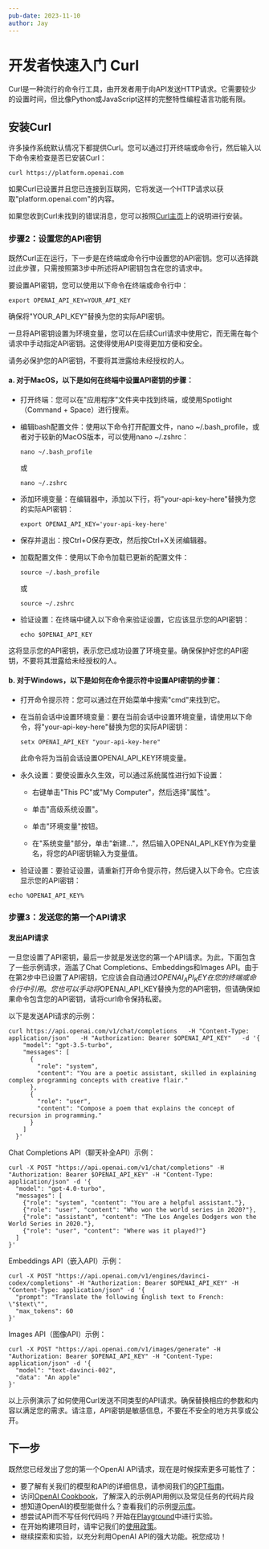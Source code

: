 ```yaml
---
pub-date: 2023-11-10
author: Jay
---
```


# 开发者快速入门 Curl
Curl是一种流行的命令行工具，由开发者用于向API发送HTTP请求。它需要较少的设置时间，但比像Python或JavaScript这样的完整特性编程语言功能有限。


## 安装Curl
许多操作系统默认情况下都提供Curl。您可以通过打开终端或命令行，然后输入以下命令来检查是否已安装Curl：

```
curl https://platform.openai.com
```
如果Curl已设置并且您已连接到互联网，它将发送一个HTTP请求以获取"platform.openai.com"的内容。

如果您收到Curl未找到的错误消息，您可以按照[Curl主页](https://everything.curl.dev/get)上的说明进行安装。

### 步骤2：设置您的API密钥
既然Curl正在运行，下一步是在终端或命令行中设置您的API密钥。您可以选择跳过此步骤，只需按照第3步中所述将API密钥包含在您的请求中。

要设置API密钥，您可以使用以下命令在终端或命令行中：
```
export OPENAI_API_KEY=YOUR_API_KEY
```
确保将"YOUR_API_KEY"替换为您的实际API密钥。

一旦将API密钥设置为环境变量，您可以在后续Curl请求中使用它，而无需在每个请求中手动指定API密钥。这使得使用API变得更加方便和安全。

请务必保护您的API密钥，不要将其泄露给未经授权的人。



#### a. 对于MacOS，以下是如何在终端中设置API密钥的步骤：

- 打开终端：您可以在"应用程序"文件夹中找到终端，或使用Spotlight（Command + Space）进行搜索。

- 编辑bash配置文件：使用以下命令打开配置文件，nano ~/.bash_profile，或者对于较新的MacOS版本，可以使用nano ~/.zshrc：
    ```
    nano ~/.bash_profile
    ```
    或
    ```
    nano ~/.zshrc
    ```

- 添加环境变量：在编辑器中，添加以下行，将"your-api-key-here"替换为您的实际API密钥：
    ```
    export OPENAI_API_KEY='your-api-key-here'
    ```
- 保存并退出：按Ctrl+O保存更改，然后按Ctrl+X关闭编辑器。

- 加载配置文件：使用以下命令加载已更新的配置文件：

    ```
    source ~/.bash_profile
    ```

    或

    ```
    source ~/.zshrc
    ```

- 验证设置：在终端中键入以下命令来验证设置，它应该显示您的API密钥：
    ```
    echo $OPENAI_API_KEY
    ```

这将显示您的API密钥，表示您已成功设置了环境变量。确保保护好您的API密钥，不要将其泄露给未经授权的人。

#### b. 对于Windows，以下是如何在命令提示符中设置API密钥的步骤：


- 打开命令提示符：您可以通过在开始菜单中搜索"cmd"来找到它。
    
- 在当前会话中设置环境变量：要在当前会话中设置环境变量，请使用以下命令，将"your-api-key-here"替换为您的实际API密钥：
    ```
    setx OPENAI_API_KEY "your-api-key-here"
    ```
    此命令将为当前会话设置OPENAI_API_KEY环境变量。

- 永久设置：要使设置永久生效，可以通过系统属性进行如下设置：

    - 右键单击"This PC"或"My Computer"，然后选择"属性"。

    - 单击"高级系统设置"。

    - 单击"环境变量"按钮。

    - 在"系统变量"部分，单击"新建..."，然后输入OPENAI_API_KEY作为变量名，将您的API密钥输入为变量值。

- 验证设置：要验证设置，请重新打开命令提示符，然后键入以下命令。它应该显示您的API密钥：


```echo %OPENAI_API_KEY%```

### 步骤3：发送您的第一个API请求
#### 发出API请求
一旦您设置了API密钥，最后一步就是发送您的第一个API请求。为此，下面包含了一些示例请求，涵盖了Chat Completions、Embeddings和Images API。由于在第2步中已设置了API密钥，它应该会自动通过$OPENAI_API_KEY在您的终端或命令行中引用。您也可以手动将$OPENAI_API_KEY替换为您的API密钥，但请确保如果命令包含您的API密钥，请将curl命令保持私密。

以下是发送API请求的示例：
```
curl https://api.openai.com/v1/chat/completions   -H "Content-Type: application/json"   -H "Authorization: Bearer $OPENAI_API_KEY"   -d '{
    "model": "gpt-3.5-turbo",
    "messages": [
      {
        "role": "system",
        "content": "You are a poetic assistant, skilled in explaining complex programming concepts with creative flair."
      },
      {
        "role": "user",
        "content": "Compose a poem that explains the concept of recursion in programming."
      }
    ]
  }'
```

Chat Completions API（聊天补全API）示例：
```
curl -X POST "https://api.openai.com/v1/chat/completions" -H "Authorization: Bearer $OPENAI_API_KEY" -H "Content-Type: application/json" -d '{
  "model": "gpt-4.0-turbo",
  "messages": [
    {"role": "system", "content": "You are a helpful assistant."},
    {"role": "user", "content": "Who won the world series in 2020?"},
    {"role": "assistant", "content": "The Los Angeles Dodgers won the World Series in 2020."},
    {"role": "user", "content": "Where was it played?"}
  ]
}'
```

Embeddings API（嵌入API）示例：

```
curl -X POST "https://api.openai.com/v1/engines/davinci-codex/completions" -H "Authorization: Bearer $OPENAI_API_KEY" -H "Content-Type: application/json" -d '{
  "prompt": "Translate the following English text to French: \"$text\"",
  "max_tokens": 60
}'
```

Images API（图像API）示例：
```
curl -X POST "https://api.openai.com/v1/images/generate" -H "Authorization: Bearer $OPENAI_API_KEY" -H "Content-Type: application/json" -d '{
  "model": "text-davinci-002",
  "data": "An apple"
}'
```

以上示例演示了如何使用Curl发送不同类型的API请求。确保替换相应的参数和内容以满足您的需求。请注意，API密钥是敏感信息，不要在不安全的地方共享或公开。


## 下一步
既然您已经发出了您的第一个OpenAI API请求，现在是时候探索更多可能性了：

- 要了解有关我们的模型和API的详细信息，请参阅我们的[GPT指南](https://platform.openai.com/docs/guides/gpt)。
- 访问[OpenAI Cookbook](https://cookbook.openai.com/)，了解深入的示例API用例以及常见任务的代码片段
- 想知道OpenAI的模型能做什么？查看我们的示例[提示库](https://platform.openai.com/examples)。
- 想尝试API而不写任何代码吗？开始在[Playground](https://platform.openai.com/playground)中进行实验。
- 在开始构建项目时，请牢记我们的[使用政策](https://openai.com/policies/usage-policies)。
- 继续探索和实验，以充分利用OpenAI API的强大功能。祝您成功！